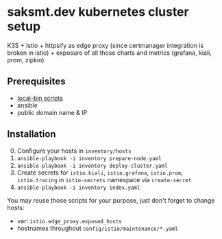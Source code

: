 # saksmt.dev kubernetes cluster setup

K3S + Istio + httpsify as edge proxy (since certmanager integration is broken in istio) + exposure of all those charts and metrics (grafana, kiali, prom, zipkin)

## Prerequisites

 - [local-bin scripts](https://github.com/saksmt/local-bin)
 - ansible
 - public domain name & IP

## Installation

0. Configure your hosts in `inventory/hosts`
1. `ansible-playbook -i inventory prepare-node.yaml`
1. `ansible-playbook -i inventory deploy-cluster.yaml`
1. Create secrets for `istio.kiali`, `istio.grafana`, `istio.prom`, `istio.tracing` in `istio-secrets` namespace via `create-secret`
1. `ansible-playbook -i inventory index.yaml`

You may reuse those scripts for your purpose, just don't forget to change hosts:
 - var: `istio.edge_proxy.exposed_hosts`
 - hostnames throughout `config/istio/maintenance/*.yaml`
